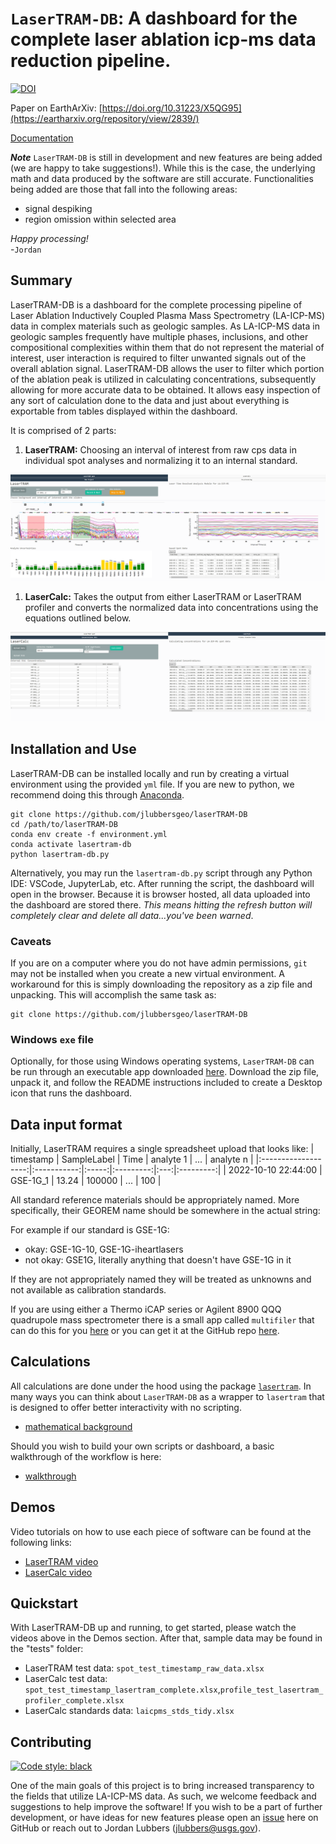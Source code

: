 # `LaserTRAM-DB`: A dashboard for the complete laser ablation icp-ms data reduction pipeline.


[![DOI](https://zenodo.org/badge/DOI/10.5281/zenodo.8329594.svg)](https://doi.org/10.5281/zenodo.8329594)


Paper on EarthArXiv: [https://doi.org/10.31223/X5QG95](https://eartharxiv.org/repository/view/2839/)

[Documentation](https://github.com/jlubbersgeo/laserTRAM-DB/blob/main/docs/LaserTRAM_DB_documentation.pdf)

**_Note_** `LaserTRAM-DB` is still in development and new features are being added (we are happy to take suggestions!). While this is the case, the underlying math and data produced by the software are still accurate. Functionalities being added are those that fall into the following areas:

- signal despiking
- region omission within selected area

_Happy processing!_ <br> -`Jordan`

## Summary

LaserTRAM-DB is a dashboard for the complete processing pipeline of Laser Ablation Inductively Coupled Plasma Mass Spectrometry (LA-ICP-MS) data in complex materials such as geologic samples. As LA-ICP-MS data in geologic samples frequently have multiple phases, inclusions, and other compositional complexities within them that do not represent the material of interest, user interaction is required to filter unwanted signals out of the overall ablation signal. LaserTRAM-DB allows the user to filter which portion of the ablation peak is utilized in calculating concentrations, subsequently allowing for more accurate data to be obtained. It allows easy inspection of any sort of calculation done to the data and just about everything is exportable from tables displayed within the dashboard.

It is comprised of 2 parts:

1. **LaserTRAM:** Choosing an interval of interest from raw cps data in individual spot analyses and normalizing it to an internal standard.

![LaserTRAM GUI](images/LaserTRAM_tab.png)

1. **LaserCalc:** Takes the output from either LaserTRAM or LaserTRAM profiler and converts the normalized data into concentrations using the equations outlined below.

![LaserCalc GUI](images/LaserCalc_concentrations_tab.png)

## Installation and Use

LaserTRAM-DB can be installed locally and run by creating a virtual environment using the provided `yml` file. If you are new to python, we recommend doing this through [Anaconda](https://conda.io/projects/conda/en/latest/user-guide/tasks/manage-environments.html#creating-an-environment-from-an-environment-yml-file).

```
git clone https://github.com/jlubbersgeo/laserTRAM-DB
cd /path/to/laserTRAM-DB
conda env create -f environment.yml
conda activate lasertram-db
python lasertram-db.py
```

Alternatively, you may run the `lasertram-db.py` script through any Python IDE: VSCode, JupyterLab, etc. After running the script, the dashboard will open in the browser. Because it is browser hosted, all data uploaded into the dashboard are stored there. _This means hitting the refresh button will completely clear and delete all data...you've been warned_.

### Caveats

If you are on a computer where you do not have admin permissions, `git` may not be installed when you create a new virtual environment. A workaround for this is simply downloading the repository as a zip file and unpacking. This will accomplish the same task as:

```
git clone https://github.com/jlubbersgeo/laserTRAM-DB
```

### Windows `exe` file

Optionally, for those using Windows operating systems, `LaserTRAM-DB` can be run through an executable app downloaded [here](https://drive.google.com/drive/folders/1vECM690szcXf54rm-DI3Hz1OH5BAJYjq?usp=sharing). Download the zip file, unpack it, and follow the README instructions included to create a Desktop icon that runs the dashboard.

## Data input format

Initially, LaserTRAM requires a single spreadsheet upload that looks like:
| timestamp | SampleLabel | Time | analyte 1 | ... | analyte n |
|:-------------------:|:-----------:|:-----:|:---------:|:---:|:---------:|
| 2022-10-10 22:44:00 | GSE-1G_1 | 13.24 | 100000 | ... | 100 |

All standard reference materials should be appropriately named. More specifically, their GEOREM name should be somewhere in the actual string:

For example if our standard is GSE-1G:

- okay: GSE-1G-10, GSE-1G-iheartlasers
- not okay: GSE1G, literally anything that doesn't have GSE-1G in it

If they are not appropriately named they will be treated as unknowns and not available as calibration standards.

If you are using either a Thermo iCAP series or Agilent 8900 QQQ quadrupole mass spectrometer there is a small app called `multifiler` that can do this for you [here](https://drive.google.com/drive/folders/1vECM690szcXf54rm-DI3Hz1OH5BAJYjq?usp=sharing) or you can get it at the GitHub repo [here](https://github.com/jlubbersgeo/multifiler).

## Calculations

All calculations are done under the hood using the package [`lasertram`](https://jlubbersgeo.github.io/lasertram/). In many ways you can think about `LaserTRAM-DB` as a wrapper to `lasertram` that is designed to offer better interactivity with no scripting.

- [mathematical background](https://jlubbersgeo.github.io/lasertram/explanation/)

Should you wish to build your own scripts or dashboard, a basic walkthrough of the workflow is here:

- [walkthrough](https://jlubbersgeo.github.io/lasertram/lasertram_tutorial/)

## Demos

Video tutorials on how to use each piece of software can be found at the following links:

- [LaserTRAM video](https://youtu.be/CF6Jjfk9UWA)
- [LaserCalc video](https://youtu.be/7W3_tyhZTmg)

## Quickstart

With LaserTRAM-DB up and running, to get started, please watch the videos above in the Demos section. After that, sample data may be found in the "tests" folder:

- LaserTRAM test data: `spot_test_timestamp_raw_data.xlsx`
- LaserCalc test data: `spot_test_timestamp_lasertram_complete.xlsx`,`profile_test_lasertram_profiler_complete.xlsx`
- LaserCalc standards data: `laicpms_stds_tidy.xlsx`

## Contributing

[![Code style: black](https://img.shields.io/badge/code%20style-black-000000.svg)](https://github.com/psf/black)

One of the main goals of this project is to bring increased transparency to the fields that utilize LA-ICP-MS data. As such, we welcome feedback and suggestions to help improve the software! If you wish to be a part of further development, or have ideas for new features please open an [issue](https://github.com/jlubbersgeo/laserTRAM-DB/issues) here on GitHub or reach out to Jordan Lubbers (jlubbers@usgs.gov).
